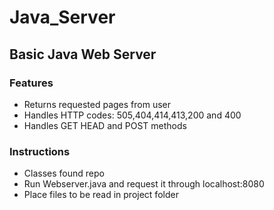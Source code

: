 # Java_Server
## Basic Java Web Server
### Features
* Returns requested pages from user
* Handles HTTP codes: 505,404,414,413,200 and 400
* Handles GET HEAD and POST methods

### Instructions
* Classes found repo
* Run Webserver.java and request it through localhost:8080
* Place files to be read in project folder
